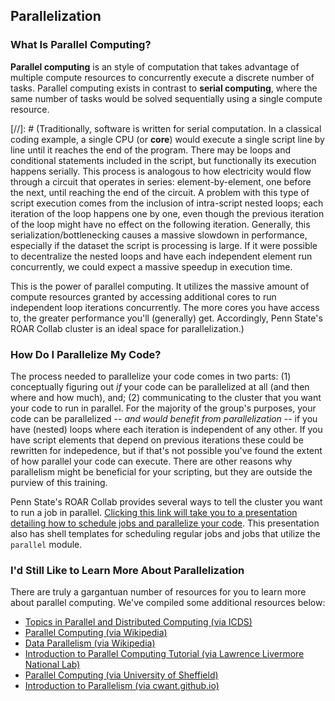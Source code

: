 ## Parallelization

### What Is Parallel Computing?
**Parallel computing** is an style of computation that takes advantage of multiple compute resources to concurrently execute a discrete number of tasks. Parallel computing exists in contrast to **serial computing**, where the same number of tasks would be solved sequentially using a single compute resource. 

[//]: # (Traditionally, software is written for serial computation. In a classical coding example, a single CPU (or **core**) would execute a single script line by line until it reaches the end of the program. There may be loops and conditional statements included in the script, but functionally its execution happens serially. This process is analogous to how electricity would flow through a circuit that operates in series: element-by-element, one before the next, until reaching the end of the circuit. A problem with this type of script execution comes from the inclusion of intra-script nested loops; each iteration of the loop happens one by one, even though the previous iteration of the loop might have no effect on the following iteration. Generally, this serialization/bottlenecking causes a massive slowdown in performance, especially if the dataset the script is processing is large. If it were possible to decentralize the nested loops and have each independent element run concurrently, we could expect a massive speedup in execution time.

This is the power of parallel computing. It utilizes the massive amount of compute resources granted by accessing additional cores to run independent loop iterations concurrently. The more cores you have access to, the greater performance you'll (generally) get. Accordingly, Penn State's ROAR Collab cluster is an ideal space for parallelization.)

### How Do I Parallelize My Code?
The process needed to parallelize your code comes in two parts: (1) conceptually figuring out *if* your code can be parallelized at all (and then where and how much), and; (2) communicating to the cluster that you want your code to run in parallel. For the majority of the group's purposes, your code can be parallelized -- *and would benefit from parallelization* -- if you have (nested) loops where each iteration is independent of any other. If you have script elements that depend on previous iterations these could be rewritten for indepedence, but if that's not possible you've found the extent of how parallel your code can execute. There are other reasons why parallelism might be beneficial for your scripting, but they are outside the purview of this training.

Penn State's ROAR Collab provides several ways to tell the cluster you want to run a job in parallel.
[Clicking this link will take you to a presentation detailing how to schedule jobs and parallelize your code](https://pennstateoffice365-my.sharepoint.com/:p:/r/personal/azh5924_psu_edu/Documents/Hadjimichael%20Group%20Materials/Training/Joining%20and%20Using%20the%20Cluster/ClusterTraining.pptx?d=w9bc7a237922341b98927cc4d7dd098b1&csf=1&web=1&e=50W8lr). This presentation also has shell templates for scheduling regular jobs and jobs that utilize the `parallel` module. 

### I'd Still Like to Learn More About Parallelization
There are truly a gargantuan number of resources for you to learn more about parallel computing. We've compiled some additional resources below:
* [Topics in Parallel and Distributed Computing (via ICDS)](https://tcpp.cs.gsu.edu/curriculum/?q=cedr_book)
* [Parallel Computing (via Wikipedia)](https://en.wikipedia.org/wiki/Parallel_computing)
* [Data Parallelism (via Wikipedia)](https://en.wikipedia.org/wiki/Data_parallelism)
* [Introduction to Parallel Computing Tutorial (via Lawrence Livermore National Lab)](https://hpc.llnl.gov/documentation/tutorials/introduction-parallel-computing-tutorial)
* [Parallel Computing (via University of Sheffield)](https://docs.hpc.shef.ac.uk/en/latest/parallel/index.html#gsc.tab=0)
* [Introduction to Parallelism (via cwant.github.io)](https://cwant.github.io/hpc-beyond/21-introduction-to-parallelism/index.html)
